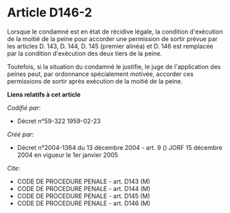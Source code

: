 # Article D146-2

Lorsque le condamné est en état de récidive légale, la condition d'exécution de la moitié de la peine pour accorder une
permission de sortir prévue par les articles D. 143, D. 144, D. 145 (premier alinéa) et D. 146 est remplacée par la condition
d'exécution des deux tiers de la peine.

Toutefois, si la situation du condamné le justifie, le juge de l'application des peines peut, par ordonnance spécialement
motivée, accorder ces permissions de sortir après exécution de la moitié de la peine.

**Liens relatifs à cet article**

_Codifié par_:

  - Décret n°59-322 1959-02-23

_Créé par_:

  - Décret n°2004-1364 du 13 décembre 2004 - art. 9 () JORF 15 décembre 2004 en vigueur le 1er janvier 2005

_Cite_:

  - CODE DE PROCEDURE PENALE - art. D143 (M)
  - CODE DE PROCEDURE PENALE - art. D144 (M)
  - CODE DE PROCEDURE PENALE - art. D145 (M)
  - CODE DE PROCEDURE PENALE - art. D146 (M)
